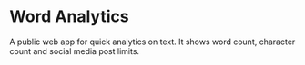 # Word Analytics

A public web app for quick analytics on text. It shows word count, character count and social media post limits.
